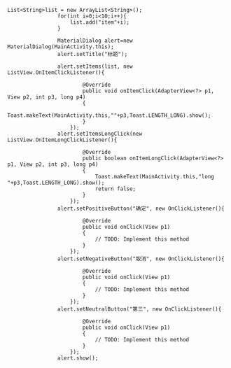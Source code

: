 	List<String>list = new ArrayList<String>();
					for(int i=0;i<10;i++){
						list.add("item"+i);
					}
					
					MaterialDialog alert=new MaterialDialog(MainActivity.this);
					alert.setTitle("标题");
					
					alert.setItems(list, new ListView.OnItemClickListener(){

							@Override
							public void onItemClick(AdapterView<?> p1, View p2, int p3, long p4)
							{
								Toast.makeText(MainActivity.this,""+p3,Toast.LENGTH_LONG).show();
							}
						});
					alert.setItemsLongClick(new ListView.OnItemLongClickListener(){

							@Override
							public boolean onItemLongClick(AdapterView<?> p1, View p2, int p3, long p4)
							{
								Toast.makeText(MainActivity.this,"long "+p3,Toast.LENGTH_LONG).show();
								return false;
							}
						});
					alert.setPositiveButton("确定", new OnClickListener(){

							@Override
							public void onClick(View p1)
							{
								// TODO: Implement this method
							}
						});
					alert.setNegativeButton("取消", new OnClickListener(){

							@Override
							public void onClick(View p1)
							{
								// TODO: Implement this method
							}
						});
					alert.setNeutralButton("第三", new OnClickListener(){

							@Override
							public void onClick(View p1)
							{
								// TODO: Implement this method
							}
						});
					alert.show();
